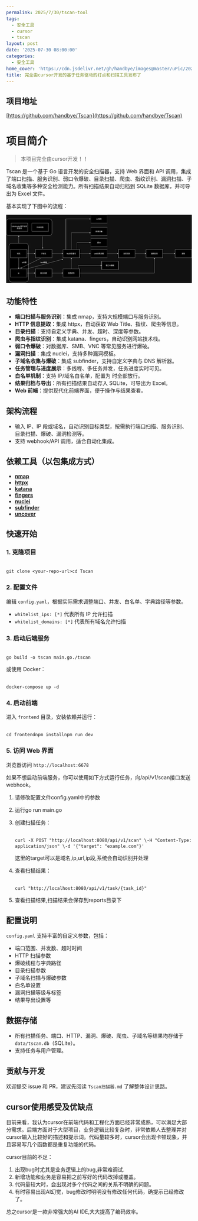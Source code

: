 ```yaml
---
permalink: 2025/7/30/tscan-tool
tags:
  - 安全工具
  - cursor
  - tscan
layout: post
date: '2025-07-30 08:00:00'
categories:
  - 安全工具
home_cover: 'https://cdn.jsdelivr.net/gh/handbye/images@master/uPic/2025/07/adZqnv.png'
title: 完全由cursor开发的基于任务驱动的打点和扫描工具发布了
---
```


## 项目地址


[https://github.com/handbye/Tscan](https://github.com/handbye/Tscan)


# **项目简介**


> 本项目完全由cursor开发！！


Tscan 是一个基于 Go 语言开发的安全扫描器，支持 Web 界面和 API 调用，集成了端口扫描、服务识别、弱口令爆破、目录扫描、爬虫、指纹识别、漏洞扫描、子域名收集等多种安全检测能力。所有扫描结果自动归档到 SQLite 数据库，并可导出为 Excel 文件。


基本实现了下图中的流程：


![s3cyJ6.png](../post_images/715dabe172f8bbdb471cdbb1353fddab.png)


## **功能特性**

- **端口扫描与服务识别**：集成 nmap，支持大规模端口与服务识别。
- **HTTP 信息提取**：集成 httpx，自动获取 Web Title、指纹、爬虫等信息。
- **目录扫描**：支持自定义字典、并发、超时、深度等参数。
- **爬虫与指纹识别**：集成 katana、fingers，自动识别网站技术栈。
- **弱口令爆破**：对数据库、SMB、VNC 等常见服务进行爆破。
- **漏洞扫描**：集成 nuclei，支持多种漏洞模板。
- **子域名收集与爆破**：集成 subfinder，支持自定义字典与 DNS 解析器。
- **任务管理与进度展示**：多线程、多任务并发，任务进度实时可见。
- **白名单机制**：支持 IP/域名白名单，配置为  时全部放行。
- **结果归档与导出**：所有扫描结果自动存入 SQLite，可导出为 Excel。
- **Web 前端**：提供现代化前端界面，便于操作与结果查看。

## **架构流程**

- 输入 IP、IP 段或域名，自动识别目标类型，按需执行端口扫描、服务识别、目录扫描、爆破、漏洞检测等。
- 支持 webhook/API 调用，适合自动化集成。

## **依赖工具（以包集成方式）**

- [**nmap**](https://github.com/Ullaakut/nmap)
- [**httpx**](https://github.com/projectdiscovery/httpx)
- [**katana**](https://github.com/projectdiscovery/katana)
- [**fingers**](https://github.com/chainreactors/fingers)
- [**nuclei**](https://github.com/projectdiscovery/nuclei)
- [**subfinder**](https://github.com/projectdiscovery/subfinder)
- [**uncover**](https://github.com/projectdiscovery/uncover)

## **快速开始**


### **1. 克隆项目**


```text

git clone <your-repo-url>cd Tscan
```


### **2. 配置文件**


编辑 `config.yaml`，根据实际需求调整端口、并发、白名单、字典路径等参数。

- `whitelist_ips: [*]` 代表所有 IP 允许扫描
- `whitelist_domains: [*]` 代表所有域名允许扫描

### **3. 启动后端服务**


```text

go build -o tscan main.go./tscan
```


或使用 Docker：


```text

docker-compose up -d
```


### **4. 启动前端**


进入 `frontend` 目录，安装依赖并运行：


```text

cd frontendnpm installnpm run dev
```


### **5. 访问 Web 界面**


浏览器访问 `http://localhost:6678`


如果不想启动前端服务，你可以使用如下方式运行任务，向/api/v1/scan接口发送webhook。

1. 请修改配置文件config.yaml中的参数
2. 运行go run main.go
3. 创建扫描任务：

	```text
	
	curl -X POST "http://localhost:8080/api/v1/scan" \-H "Content-Type: application/json" \-d '{"target": "example.com"}'
	```


	这里的target可以是域名,ip,url,ip段,系统会自动识别并处理

4. 查看扫描结果：

	```text
	
	curl "http://localhost:8080/api/v1/task/{task_id}"
	```

5. 查看扫描结果,扫描结果会保存到reports目录下

## **配置说明**


`config.yaml` 支持丰富的自定义参数，包括：

- 端口范围、并发数、超时时间
- HTTP 扫描参数
- 爆破线程与字典路径
- 目录扫描参数
- 子域名扫描与爆破参数
- 白名单设置
- 漏洞扫描等级与标签
- 结果导出设置等

## **数据存储**

- 所有扫描任务、端口、HTTP、漏洞、爆破、爬虫、子域名等结果均存储于 `data/tscan.db`（SQLite）。
- 支持任务与用户管理。

## **贡献与开发**


欢迎提交 issue 和 PR，建议先阅读 `Tscan扫描器.md` 了解整体设计思路。


## **cursor使用感受及优缺点**


目前来看，我认为cursor在前端代码和工程化方面已经非常成熟，可以满足大部分需求。后端方面对于大型项目，业务逻辑比较复杂时，非常依赖人去整理并对cursor输入比较好的描述和提示词。代码量较多时，cursor会出现卡顿现象，并且容易写几个函数都是重复功能的代码。


cursor目前的不足：

1. 出现bug时尤其是业务逻辑上的bug,非常难调试.
2. 新增功能和业务是容易把之前写好的代码改掉或覆盖。
3. 代码量较大时，会出现对多个代码之间的关系不明确的问题。
4. 有时容易出现AI幻觉，bug修改时明明没有修改任何代码，确提示已经修改了。

总之cursor是一款非常强大的AI IDE,大大提高了编码效率。

